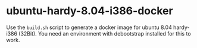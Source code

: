 # ubuntu-hardy-8.04-i386-docker

Use the `build.sh` script to generate a docker image for ubuntu 8.04 hardy-i386 (32Bit).
You need an environment with debootstrap installed for this to work.
